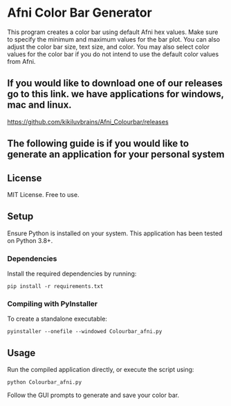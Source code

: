 
# Afni Color Bar Generator

This program creates a color bar using default Afni hex values. Make sure to specify the minimum and maximum values for the bar plot. You can also adjust the color bar size, text size, and color. You may also select color values for the color bar if you do not intend to use the default color values from Afni. 

## If you would like to download one of our releases go to this link. we have applications for windows, mac and linux.
https://github.com/kikiluvbrains/Afni_Colourbar/releases

## The following guide is if you would like to generate an application for your personal system

## License

MIT License. Free to use.

## Setup

Ensure Python is installed on your system. This application has been tested on Python 3.8+.

### Dependencies

Install the required dependencies by running:

```
pip install -r requirements.txt
```

### Compiling with PyInstaller

To create a standalone executable:

```
pyinstaller --onefile --windowed Colourbar_afni.py
```

## Usage

Run the compiled application directly, or execute the script using:

```
python Colourbar_afni.py
```

Follow the GUI prompts to generate and save your color bar.
